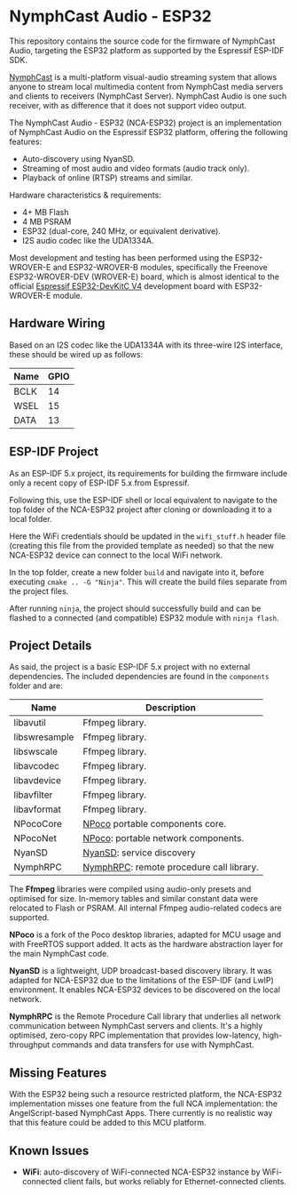 # NymphCast Audio - ESP32 #

This repository contains the source code for the firmware of NymphCast Audio, targeting the ESP32 platform as supported by the Espressif ESP-IDF SDK. 

[NymphCast](https://github.com/MayaPosch/NymphCast) is a multi-platform visual-audio streaming system that allows anyone to stream local multimedia content from NymphCast media servers and clients to receivers (NymphCast Server). NymphCast Audio is one such receiver, with as difference that it does not support video output.

The NymphCast Audio - ESP32 (NCA-ESP32) project is an implementation of NymphCast Audio on the Espressif ESP32 platform, offering the following features:

- Auto-discovery using NyanSD.
- Streaming of most audio and video formats (audio track only).
- Playback of online (RTSP) streams and similar.

Hardware characteristics & requirements:

- 4+ MB Flash
- 4 MB PSRAM
- ESP32 (dual-core, 240 MHz, or equivalent derivative).
- I2S audio codec like the UDA1334A.

Most development and testing has been performed using the ESP32-WROVER-E and ESP32-WROVER-B modules, specifically the Freenove ESP32-WROVER-DEV (WROVER-E) board, which is almost identical to the official [Espressif ESP32-DevKitC V4](https://docs.espressif.com/projects/esp-idf/en/latest/esp32/hw-reference/esp32/get-started-devkitc.html) development board with ESP32-WROVER-E module.

## Hardware Wiring ##

Based on an I2S codec like the UDA1334A with its three-wire I2S interface, these should be wired up as follows:

|Name	| GPIO|
|-------|-------|
|BCLK	| 14|
|WSEL	| 15|
|DATA	| 13|

## ESP-IDF Project ##

As an ESP-IDF 5.x project, its requirements for building the firmware include only a recent copy of ESP-IDF 5.x from Espressif.

Following this, use the ESP-IDF shell or local equivalent to navigate to the top folder of the NCA-ESP32 project after cloning or downloading it to a local folder.

Here the WiFi credentials should be updated in the `wifi_stuff.h` header file (creating this file from the provided template as needed) so that the new NCA-ESP32 device can connect to the local WiFi network.

In the top folder, create a new folder `build` and navigate into it, before executing `cmake .. -G "Ninja"`. This will create the build files separate from the project files. 

After running `ninja`, the project should successfully build and can be flashed to a connected (and compatible) ESP32 module with `ninja flash`.

## Project Details ##

As said, the project is a basic ESP-IDF 5.x project with no external dependencies. The included dependencies are found in the `components` folder and are:

| Name | Description
|------|---------
|libavutil 		| Ffmpeg library.
|libswresample 	| Ffmpeg library.
|libswscale	 	| Ffmpeg library.
|libavcodec 	| Ffmpeg library.
|libavdevice 	| Ffmpeg library.
|libavfilter 	| Ffmpeg library.
|libavformat 	| Ffmpeg library.
|NPocoCore 		| [NPoco](https://github.com/MayaPosch/NPoco) portable components core.
|NPocoNet		| [NPoco](https://github.com/MayaPosch/NPoco): portable network components.
|NyanSD			| [NyanSD](https://github.com/MayaPosch/NyanSD): service discovery 
|NymphRPC		| [NymphRPC](https://github.com/MayaPosch/NymphRPC): remote procedure call library.

The **Ffmpeg** libraries were compiled using audio-only presets and optimised for size. In-memory tables and similar constant data were relocated to Flash or PSRAM. All internal Ffmpeg audio-related codecs are supported.

**NPoco** is a fork of the Poco desktop libraries, adapted for MCU usage and with FreeRTOS support added. It acts as the hardware abstraction layer for the main NymphCast code.

**NyanSD** is a lightweight, UDP broadcast-based discovery library. It was adapted for NCA-ESP32 due to the limitations of the ESP-IDF (and LwIP) environment. It enables NCA-ESP32 devices to be discovered on the local network.

**NymphRPC** is the Remote Procedure Call library that underlies all network communication between NymphCast servers and clients. It's a highly optimised, zero-copy RPC implementation that provides low-latency, high-throughput commands and data transfers for use with NymphCast.

## Missing Features ##

With the ESP32 being such a resource restricted platform, the NCA-ESP32 implementation misses one feature from the full NCA implementation: the AngelScript-based NymphCast Apps. There currently is no realistic way that this feature could be added to this MCU platform.

## Known Issues ##

- **WiFi**: auto-discovery of WiFi-connected NCA-ESP32 instance by WiFi-connected client fails, but works reliably for Ethernet-connected clients.